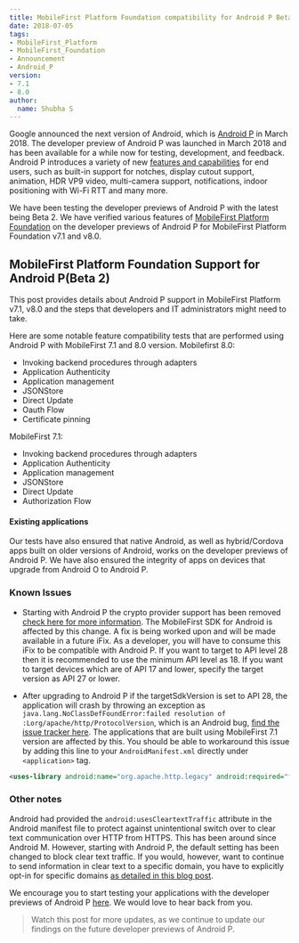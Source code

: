 ```yaml
---
title: MobileFirst Platform Foundation compatibility for Android P Beta Version
date: 2018-07-05
tags:
- MobileFirst_Platform
- MobileFirst_Foundation
- Announcement
- Android_P
version:
- 7.1
- 8.0
author:
  name: Shubha S
---
```



Google announced the next version of Android, which is [Android P](https://android-developers.googleblog.com/2018/03/previewing-android-p.html) in March 2018. The developer preview of Android P was launched in March 2018 and has been available for a while now for testing, development, and feedback. Android P introduces a variety of new [features and capabilities](https://developer.android.com/preview/features) for end users, such as built-in support for notches, display cutout support, animation, HDR VP9 video, multi-camera support, notifications, indoor positioning with Wi-Fi RTT and many more.

We have been testing the developer previews of Android P with the latest being Beta 2. We have verified various features of [MobileFirst Platform Foundation](https://console.bluemix.net/catalog/services/mobile-foundation) on the developer previews of Android P for MobileFirst Platform Foundation v7.1 and v8.0.

## MobileFirst Platform Foundation Support for Android P(Beta 2)
This post provides details about Android P support in MobileFirst Platform v7.1, v8.0 and the steps that developers and IT administrators might need to take.

Here are some notable feature compatibility tests that are performed using Android P with MobileFirst 7.1 and 8.0 version.
Mobilefirst 8.0:

* Invoking backend procedures through adapters 
* Application Authenticity
* Application management
* JSONStore
* Direct Update
* Oauth Flow 
* Certificate pinning

MobileFirst 7.1:

* Invoking backend procedures through adapters
* Application Authenticity
* Application management
* JSONStore
* Direct Update
* Authorization Flow


#### Existing applications
Our tests have also ensured that native Android, as well as hybrid/Cordova apps built on older versions of Android, works on the developer previews of Android P. We have also ensured the integrity of apps on devices that upgrade from Android O to Android P.

### Known Issues

* Starting with Android P the crypto provider support has been removed [check here for more information](https://android-developers.googleblog.com/2018/03/cryptography-changes-in-android-p.html). The MobileFirst SDK for Android is affected by this change. A fix is being worked upon and will be made available in a future iFix. As a developer, you will have to consume this iFix to be compatible with Android P. 
	If you want to target to API level 28 then it is recommended to use the minimum API level as 18. If you want to target devices which are of API 17 and lower, specify the target version as API 27 or lower.

* After upgrading to Android P if the targetSdkVersion is set to API 28, the application will crash by throwing an exception as `java.lang.NoClassDefFoundError:failed resolution of :Lorg/apache/http/ProtocolVersion`, which is an Android bug, [find the issue tracker here](https://issuetracker.google.com/issues/79478779). The applications that are built using MobileFirst 7.1 version are affected by this.
You should be able to workaround this issue by adding this line to your `AndroidManifest.xml` directly under `<application>` tag.
```xml
<uses-library android:name="org.apache.http.legacy" android:required="false"/>
```

### Other notes
Android had provided the `android:usesCleartextTraffic` attribute in the Android manifest file to protect against unintentional switch over to clear text communication over HTTP from HTTPS. This has been around since Android M. However, starting with Android P, the default setting has been changed to block clear text traffic. If you would, however, want to continue to send information in clear text to a specific domain, you have to explicitly opt-in for specific domains [as detailed in this blog post](https://android-developers.googleblog.com/2016/04/protecting-against-unintentional.html).

We encourage you to start testing your applications with the developer previews of Android P [here](https://www.google.com/android/beta). We would love to hear back from you.  

>Watch this post for more updates, as we continue to update our findings on the future developer previews of Android P.
